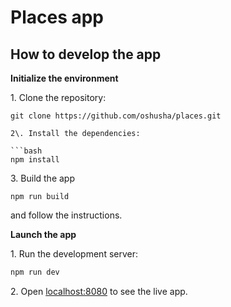 # Places app

## How to develop the app

**Initialize the environment**

1\. Clone the repository:

```
git clone https://github.com/oshusha/places.git

2\. Install the dependencies:

```bash
npm install
```

3\. Build the app

```
npm run build
```

and follow the instructions.

**Launch the app**

1\. Run the development server:

```bash
npm run dev
```

2\. Open [localhost:8080](http://localhost:8080) to see the live app.
